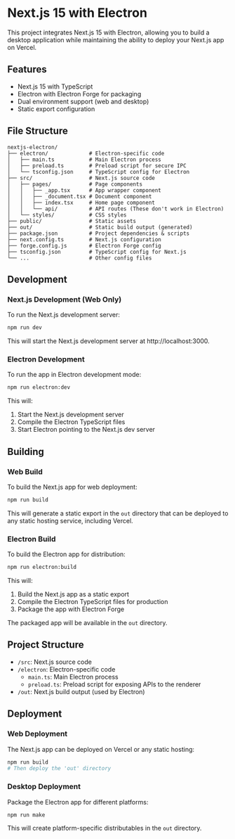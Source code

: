 # Next.js 15 with Electron

This project integrates Next.js 15 with Electron, allowing you to build a desktop application while maintaining the ability to deploy your Next.js app on Vercel.

## Features

- Next.js 15 with TypeScript
- Electron with Electron Forge for packaging
- Dual environment support (web and desktop)
- Static export configuration

## File Structure

```
nextjs-electron/
├── electron/             # Electron-specific code
│   ├── main.ts           # Main Electron process
│   ├── preload.ts        # Preload script for secure IPC
│   └── tsconfig.json     # TypeScript config for Electron
├── src/                  # Next.js source code
│   ├── pages/            # Page components
│   │   ├── _app.tsx      # App wrapper component
│   │   ├── _document.tsx # Document component
│   │   ├── index.tsx     # Home page component
│   │   └── api/          # API routes (These don't work in Electron)
│   └── styles/           # CSS styles
├── public/               # Static assets
├── out/                  # Static build output (generated)
├── package.json          # Project dependencies & scripts
├── next.config.ts        # Next.js configuration
├── forge.config.js       # Electron Forge config
├── tsconfig.json         # TypeScript config for Next.js
└── ...                   # Other config files
```

## Development

### Next.js Development (Web Only)

To run the Next.js development server:

```bash
npm run dev
```

This will start the Next.js development server at http://localhost:3000.

### Electron Development

To run the app in Electron development mode:

```bash
npm run electron:dev
```

This will:

1. Start the Next.js development server
2. Compile the Electron TypeScript files
3. Start Electron pointing to the Next.js dev server

## Building

### Web Build

To build the Next.js app for web deployment:

```bash
npm run build
```

This will generate a static export in the `out` directory that can be deployed to any static hosting service, including Vercel.

### Electron Build

To build the Electron app for distribution:

```bash
npm run electron:build
```

This will:

1. Build the Next.js app as a static export
2. Compile the Electron TypeScript files for production
3. Package the app with Electron Forge

The packaged app will be available in the `out` directory.

## Project Structure

- `/src`: Next.js source code
- `/electron`: Electron-specific code
  - `main.ts`: Main Electron process
  - `preload.ts`: Preload script for exposing APIs to the renderer
- `/out`: Next.js build output (used by Electron)

## Deployment

### Web Deployment

The Next.js app can be deployed on Vercel or any static hosting:

```bash
npm run build
# Then deploy the 'out' directory
```

### Desktop Deployment

Package the Electron app for different platforms:

```bash
npm run make
```

This will create platform-specific distributables in the `out` directory.
